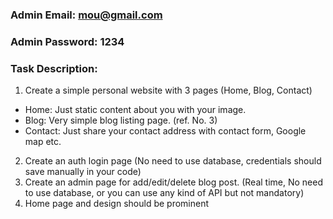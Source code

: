 ### Admin Email: mou@gmail.com
### Admin Password: 1234

### Task Description:
1. Create a simple personal website with 3 pages (Home, Blog, Contact)
- Home: Just static content about you with your image.
- Blog: Very simple blog listing page. (ref. No. 3)
- Contact: Just share your contact address with contact form, Google map etc.
2. Create an auth login page (No need to use database, credentials should save manually in your
code)
3. Create an admin page for add/edit/delete blog post. (Real time, No need to use database, or
you can use any kind of API but not mandatory)
4. Home page and design should be prominent
